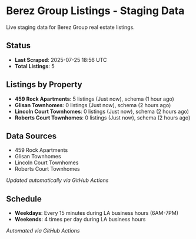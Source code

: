 # Berez Group Listings - Staging Data

Live staging data for Berez Group real estate listings.

## Status

- **Last Scraped**: 2025-07-25 18:56 UTC
- **Total Listings**: 5

## Listings by Property

- **459 Rock Apartments**: 5 listings (Just now), schema (1 hour ago)
- **Glisan Townhomes**: 0 listings (Just now), schema (2 hours ago)
- **Lincoln Court Townhomes**: 0 listings (Just now), schema (2 hours ago)
- **Roberts Court Townhomes**: 0 listings (Just now), schema (2 hours ago)

## Data Sources

- 459 Rock Apartments
- Glisan Townhomes
- Lincoln Court Townhomes
- Roberts Court Townhomes

*Updated automatically via GitHub Actions*

## Schedule

- **Weekdays**: Every 15 minutes during LA business hours (6AM-7PM)
- **Weekends**: 4 times per day during LA business hours

*Automated via GitHub Actions*

